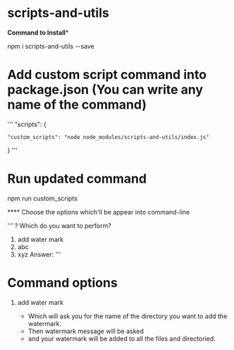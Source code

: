 # scripts-and-utils

******Command to Install*******

npm i scripts-and-utils --save


# Add custom script command into package.json (You can write any name of the command)

'''
 "scripts": {
    
    "custom_scripts": "node node_modules/scripts-and-utils/index.js"
  }
'''

# Run updated command

npm run custom_scripts


**** Choose the options which'll be appear into command-line

'''
? Which do you want to perform? 
  1) add water mark
  2) abc
  3) xyz
  Answer: 
'''

# Command options

1) add water mark

    - Which will ask you for the name of the directory you want to add the watermark.
    - Then watermark message will be asked
    - and your watermark will be added to all the files and directoried.